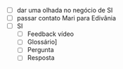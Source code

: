 - [ ] dar uma olhada no negócio de SI
- [ ] passar contato Mari para Edivânia
- [ ] SI
	- [ ] Feedback vídeo
	- [ ] Glossário]
	- [ ] Pergunta
	- [ ] Resposta